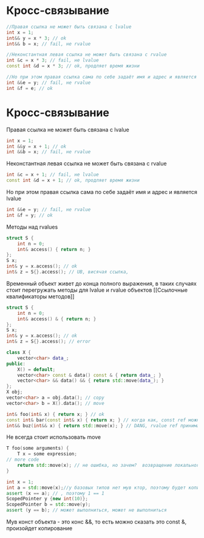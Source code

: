 # Кросс-связывание
```cpp
//Правая ссылка не может быть связана с lvalue
int x = 1;
int&& y = x * 3; // ok
int&& b = x; // fail, не rvalue

//Неконстантная левая ссылка не может быть связана с rvalue
int &c = x * 3; // fail, не lvalue 
const int &d = x * 3; // ok, продляет время жизни

//Но при этом правая ссылка сама по себе задаёт имя и адрес и является lvalue
int &&e = y; // fail, не rvalue 
int &f = e; // ok
```

# Кросс-связывание 
Правая ссылка не может быть связана с lvalue 
```cpp
int x = 1; 
int &&y = x + 1; // ok 
int &&b = x; // fail, не rvalue
```

Неконстантная левая ссылка не может быть связана с rvalue 

```cpp
int &c = x + 1; // fail, не lvalue 
const int &d = x + 1; // ok, продляет время жизни
```

Но при этом правая ссылка сама по себе задаёт имя и адрес и является lvalue 

```cpp
int &&e = y; // fail, не rvalue 
int &f = y; // ok
```

Методы над rvalues

```cpp
struct S {  
    int n = 0;  
    int& access() { return n; }  
};  
S x;  
int& y = x.access(); // ok  
int& z = S{}.access(); // UB, висячая ссылка, 
```

Временный объект живет до конца полного выражения, в таких случаях стоит перегружать методы для lvalue и rvalue объектов [[Ссылочные квалификаторы методов]]

```cpp
struct S {  
    int n = 0;  
    int& access() & { return n; }  
};  
S x;  
int& y = x.access(); // ok  
int& z = S{}.access(); // error 
```


```cpp
class X {  
    vector<char> data_;  
public:  
    X() = default;  
    vector<char> const & data() const & { return data_; }  
    vector<char> && data() && { return std::move(data_); }  
};  
X obj;  
vector<char> a = obj.data(); // copy  
vector<char> b = X().data(); // move
```

```cpp
int& foo(int& x) { return x; } // ok  
const int& bar(const int& x) { return x; } // когда как, const ref можно продлять жизнь временным объектам  
int&& buz(int&& x) { return std::move(x); } // DANG, rvalue ref принимает только временные объекты
```

Не всегда стоит использовать move

```cpp
T foo(some arguments) {  
    T x = some expression;  
// more code  
    return std::move(x); // не ошибка, но зачем?  возвращение локального значение это rvalue, move ctor все равно на обратной стороне, если использовать мув отрубится RVO
}
```

```cpp
int x = 1;  
int a = std::move(x);//у базовых типов нет мув ктор, поэтому будет копирование  
assert (x == a); // , поэтому 1 == 1
ScopedPointer y {new int(10)};  
ScopedPointer b = std::move(y);  
assert (y == b); // может выполниться, может не выполниться 
```

Мув конст объекта - это конс &&, то есть можно сказать это const &, произойдет копирование